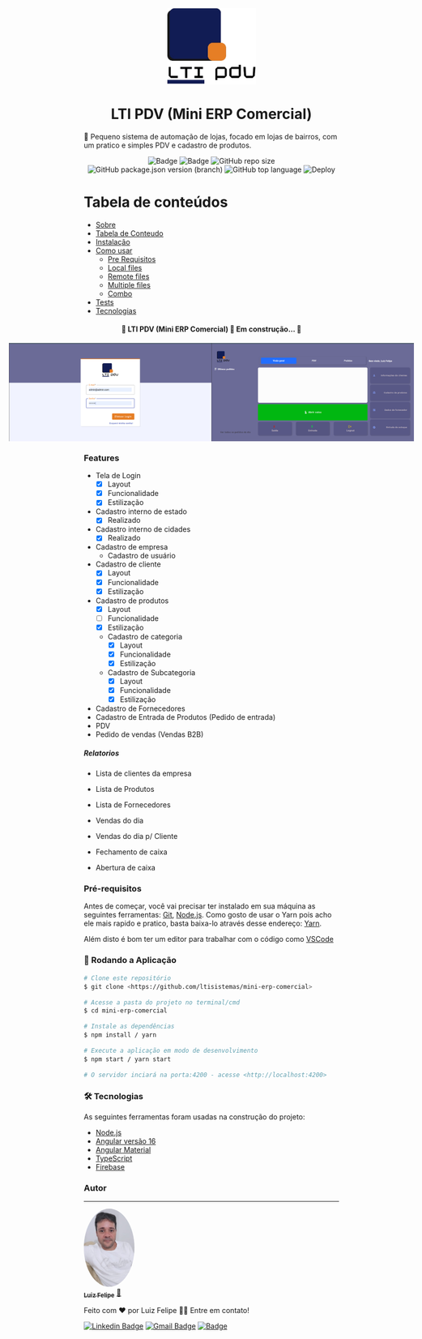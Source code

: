 <p align="center">
  <a href="https://unform.dev">
    <img src="src/assets/img/logomarca.png" height="150" width="175" alt="Unform" />
  </a>
</p>
<h1 align="center">LTI PDV (Mini ERP Comercial)</h1>
<p>🚀 Pequeno sistema de automação de lojas, focado em lojas de bairros, com um pratico e simples PDV e cadastro de produtos.</p>

<div align="center">

![Badge](https://img.shields.io/badge/LtiPDV-V1.0-%237159c1?style=flat-square&logo=ghost) ![Badge](https://img.shields.io/badge/Angular-V16-%237159c1?style=flat-square&logo=angular) ![GitHub repo size](https://img.shields.io/github/repo-size/ltisistemas/mini-erp-comercial) ![GitHub package.json version (branch)](https://img.shields.io/github/package-json/v/ltisistemas/mini-erp-comercial/main) ![GitHub top language](https://img.shields.io/github/languages/top/ltisistemas/mini-erp-comercial) ![Deploy](https://github.com/github/docs/actions/workflows/main.yml/badge.svg?branch=main)

</div>

# Tabela de conteúdos

<!--ts-->

- [Sobre](#Sobre)
- [Tabela de Conteudo](#tabela-de-conteudo)
- [Instalação](#instalacao)
- [Como usar](#como-usar)
  - [Pre Requisitos](#pre-requisitos)
  - [Local files](#local-files)
  - [Remote files](#remote-files)
  - [Multiple files](#multiple-files)
  - [Combo](#combo)
- [Tests](#testes)
- [Tecnologias](#tecnologias)
<!--te-->

<h4 align="center"> 
	🚧  LTI PDV (Mini ERP Comercial) 🚀 Em construção...  🚧
</h4>

<div align="center" style="display: flex; align-items: flex-start; justify-content: center;">

<img alt="LTI PDV - Tela de Login" title="#LTI PDV - Tela de Login" src="screenshots/tela_login_lti_pdv.png" width="400px">

<img alt="LTI PDV - Tela Principal" title="#LTI PDV - Tela Principal" src="screenshots/tela_principal_lti_pdv.png" width="400px">

</div>

### Features

- Tela de Login
  - [x] Layout
  - [x] Funcionalidade
  - [x] Estilização
- Cadastro interno de estado
  - [x] Realizado
- Cadastro interno de cidades
  - [x] Realizado
- Cadastro de empresa
  - Cadastro de usuário
- Cadastro de cliente
  - [x] Layout
  - [x] Funcionalidade
  - [x] Estilização
- Cadastro de produtos
  - [x] Layout
  - [ ] Funcionalidade
  - [x] Estilização
  - Cadastro de categoria
    - [x] Layout
    - [x] Funcionalidade
    - [x] Estilização
  - Cadastro de Subcategoria
    - [x] Layout
    - [x] Funcionalidade
    - [x] Estilização
- Cadastro de Fornecedores
- Cadastro de Entrada de Produtos (Pedido de entrada)
- PDV
- Pedido de vendas (Vendas B2B)

##### Relatorios

- Lista de clientes da empresa
- Lista de Produtos
- Lista de Fornecedores

- Vendas do dia
- Vendas do dia p/ Cliente
- Fechamento de caixa
- Abertura de caixa

### Pré-requisitos

<p>

Antes de começar, você vai precisar ter instalado em sua máquina as seguintes ferramentas:
[Git](https://git-scm.com), [Node.js](https://nodejs.org/en/). Como gosto de usar o Yarn pois acho ele mais rapido e pratico, basta baixa-lo através desse endereço: [Yarn](https://yarnpkg.com/).

</p>

<p>

Além disto é bom ter um editor para trabalhar com o código como [VSCode](https://code.visualstudio.com/)

</p>

### 🎲 Rodando a Aplicação

```bash
# Clone este repositório
$ git clone <https://github.com/ltisistemas/mini-erp-comercial>
```

```bash
# Acesse a pasta do projeto no terminal/cmd
$ cd mini-erp-comercial
```

```bash
# Instale as dependências
$ npm install / yarn
```

```bash
# Execute a aplicação em modo de desenvolvimento
$ npm start / yarn start
```

```bash
# O servidor inciará na porta:4200 - acesse <http://localhost:4200>
```

### 🛠 Tecnologias

As seguintes ferramentas foram usadas na construção do projeto:

- [Node.js](https://nodejs.org/en/)
- [Angular versão 16](https://angular.io/)
- [Angular Material](https://material.angular.io/)
- [TypeScript](https://www.typescriptlang.org/)
- [Firebase](https://firebase.google.com/?hl=pt-br)

### Autor

---

<a href="https://w.app/LTISistemas">
 <img style="border-radius: 50%;" src="screenshots/avatar_felipe.jpeg" width="100px;" alt=""/>
 <br />
 <sub><b>Luiz Felipe</b></sub></a> <a href="https://w.app/LTISistemas" title="LTI Sistemas">🚀</a>

Feito com ❤️ por Luiz Felipe 👋🏽 Entre em contato!

[![Linkedin Badge](https://img.shields.io/badge/-Felipe-blue?style=flat-square&logo=Linkedin&logoColor=white&link=https://www.linkedin.com/in/luiz-felipe-marinho-dantas-bb37674b/)](https://www.linkedin.com/in/luiz-felipe-marinho-dantas-bb37674b/)
[![Gmail Badge](https://img.shields.io/badge/-luizltisistemas@gmail.com-c14438?style=flat-square&logo=Gmail&logoColor=white&link=mailto:luizltisistemas@gmail.com)](mailto:luizltisistemas@gmail.com) [![Badge](https://img.shields.io/badge/o.luizfelipemd-E4405F?style=flat-square&logo=instagram&logoColor=white)](https://www.instagram.com/o.luizfelipemd/)

